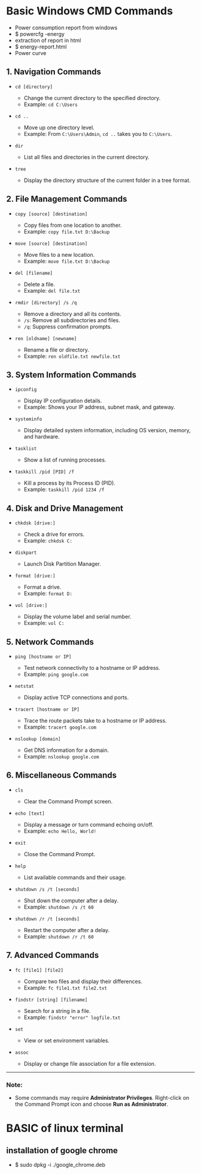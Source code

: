 # Basic Windows CMD Commands

- Power consumption report from windows
- $ powercfg -energy
- extraction of report in html
- $ energy-report.html
- Power curve




## 1. Navigation Commands
- `cd [directory]`
  - Change the current directory to the specified directory.
  - Example: `cd C:\Users`

- `cd ..`
  - Move up one directory level.
  - Example: From `C:\Users\Admin`, `cd ..` takes you to `C:\Users`.

- `dir`
  - List all files and directories in the current directory.

- `tree`
  - Display the directory structure of the current folder in a tree format.

## 2. File Management Commands
- `copy [source] [destination]`
  - Copy files from one location to another.
  - Example: `copy file.txt D:\Backup`

- `move [source] [destination]`
  - Move files to a new location.
  - Example: `move file.txt D:\Backup`

- `del [filename]`
  - Delete a file.
  - Example: `del file.txt`

- `rmdir [directory] /s /q`
  - Remove a directory and all its contents.
  - `/s`: Remove all subdirectories and files.
  - `/q`: Suppress confirmation prompts.

- `ren [oldname] [newname]`
  - Rename a file or directory.
  - Example: `ren oldfile.txt newfile.txt`

## 3. System Information Commands
- `ipconfig`
  - Display IP configuration details.
  - Example: Shows your IP address, subnet mask, and gateway.

- `systeminfo`
  - Display detailed system information, including OS version, memory, and hardware.

- `tasklist`
  - Show a list of running processes.

- `taskkill /pid [PID] /f`
  - Kill a process by its Process ID (PID).
  - Example: `taskkill /pid 1234 /f`

## 4. Disk and Drive Management
- `chkdsk [drive:]`
  - Check a drive for errors.
  - Example: `chkdsk C:`

- `diskpart`
  - Launch Disk Partition Manager.

- `format [drive:]`
  - Format a drive.
  - Example: `format D:`

- `vol [drive:]`
  - Display the volume label and serial number.
  - Example: `vol C:`

## 5. Network Commands
- `ping [hostname or IP]`
  - Test network connectivity to a hostname or IP address.
  - Example: `ping google.com`

- `netstat`
  - Display active TCP connections and ports.

- `tracert [hostname or IP]`
  - Trace the route packets take to a hostname or IP address.
  - Example: `tracert google.com`

- `nslookup [domain]`
  - Get DNS information for a domain.
  - Example: `nslookup google.com`

## 6. Miscellaneous Commands
- `cls`
  - Clear the Command Prompt screen.

- `echo [text]`
  - Display a message or turn command echoing on/off.
  - Example: `echo Hello, World!`

- `exit`
  - Close the Command Prompt.

- `help`
  - List available commands and their usage.

- `shutdown /s /t [seconds]`
  - Shut down the computer after a delay.
  - Example: `shutdown /s /t 60`

- `shutdown /r /t [seconds]`
  - Restart the computer after a delay.
  - Example: `shutdown /r /t 60`

## 7. Advanced Commands
- `fc [file1] [file2]`
  - Compare two files and display their differences.
  - Example: `fc file1.txt file2.txt`

- `findstr [string] [filename]`
  - Search for a string in a file.
  - Example: `findstr "error" logfile.txt`

- `set`
  - View or set environment variables.

- `assoc`
  - Display or change file association for a file extension.

---
### Note:
- Some commands may require **Administrator Privileges**. Right-click on the Command Prompt icon and choose **Run as Administrator**.


# BASIC of linux terminal

## installation of google chrome
- $ sudo dpkg -i ./google_chrome.deb



